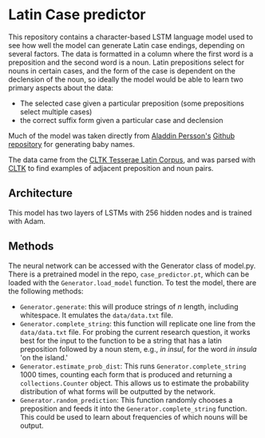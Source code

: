 # Latin Case predictor

This repository contains a character-based LSTM language model used to see how well the model can generate Latin case endings, depending on several factors. The data is formatted in a column where the first word is a preposition and the second word is a noun. Latin prepositions select for nouns in certain cases, and the form of the case is dependent on the declension of the noun, so ideally the model would be able to learn two primary aspects about the data:

- The selected case given a particular preposition (some prepositions select multiple cases)
- the correct suffix form given a particular case and declension

Much of the model was taken directly from [Aladdin Persson's](https://github.com/aladdinpersson) [Github repository](https://github.com/aladdinpersson/Machine-Learning-Collection/tree/master/ML/Projects/text_generation_babynames) for generating baby names.

The data came from the [CLTK Tesserae Latin Corpus](https://github.com/cltk/lat_text_tesserae), and was parsed with [CLTK](https://github.com/cltk/cltk) to find examples of adjacent preposition and noun pairs.

## Architecture

This model has two layers of LSTMs with 256 hidden nodes and is trained with Adam.

## Methods

The neural network can be accessed with the Generator class of model.py. There is a pretrained model in the repo, `case_predictor.pt`, which can be loaded with the `Generator.load_model` function. To test the model, there are the following methods:

- `Generator.generate`: this will produce strings of *n* length, including whitespace. It emulates the `data/data.txt` file.
- `Generator.complete_string`: this function will replicate one line from the `data/data.txt` file. For probing the current research question, it works best for the input to the function to be a string that has a latin preposition followed by a noun stem, e.g., *in insul*, for the word *in insula* 'on the island.'
- `Generator.estimate_prob_dist`: This runs `Generator.complete_string` 1000 times, counting each form that is produced and returning a `collections.Counter` object. This allows us to estimate the probability distribution of what forms will be outputted by the network.
- `Generator.random_prediction`: This function randomly chooses a preposition and feeds it into the `Generator.complete_string` function. This could be used to learn about frequencies of which nouns will be output.

